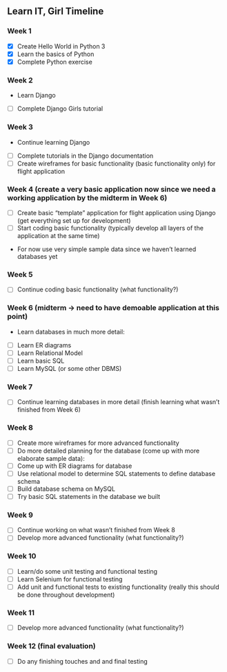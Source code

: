## Learn IT, Girl Timeline

### Week 1
- [x] Create Hello World in Python 3
- [x] Learn the basics of Python
- [x] Complete Python exercise

### Week 2
* Learn Django
 - [ ] Complete Django Girls tutorial

### Week 3
* Continue learning Django
 - [ ] Complete tutorials in the Django documentation
- [ ] Create wireframes for basic functionality (basic functionality only) for flight application

### Week 4 (create a very basic application now since we need a working application by the midterm in Week 6)
- [ ] Create basic “template” application for flight application using Django (get everything set up for development)
- [ ] Start coding basic functionality (typically develop all layers of the application at the same time)
* For now use very simple sample data since we haven’t learned databases yet

### Week 5
- [ ] Continue coding basic functionality (what functionality?)

### Week 6 (midterm -> need to have demoable application at this point)
* Learn databases in much more detail:
 - [ ] Learn ER diagrams
 - [ ] Learn Relational Model
 - [ ] Learn basic SQL
 - [ ] Learn MySQL (or some other DBMS)

### Week 7
- [ ] Continue learning databases in more detail (finish learning what wasn’t finished from Week 6)

### Week 8
- [ ] Create more wireframes for more advanced functionality
- [ ] Do more detailed planning for the database (come up with more elaborate sample data):
- [ ] Come up with ER diagrams for database
- [ ] Use relational model to determine SQL statements to define database schema
- [ ] Build database schema on MySQL
- [ ] Try basic SQL statements in the database we built

### Week 9
- [ ] Continue working on what wasn’t finished from Week 8
- [ ] Develop more advanced functionality (what functionality?)

### Week 10
- [ ] Learn/do some unit testing and functional testing
 - [ ] Learn Selenium for functional testing
- [ ] Add unit and functional tests to existing functionality (really this should be done throughout development)

### Week 11
- [ ] Develop more advanced functionality (what functionality?)

### Week 12 (final evaluation)
- [ ] Do any finishing touches and and final testing

